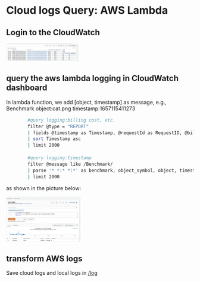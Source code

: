 
# Cloud logs Query: AWS Lambda

## Login to the CloudWatch

<img
  src="https://github.com/hd-zhao/serverless_multicloud/blob/main/asset/aws1.png"
  alt="Alt text"
  title="Enter into CloudWatch"
  style="display: inline-block; margin: 0 auto; max-width: 200px">

## query the aws lambda logging in CloudWatch dashboard

In lambda function, we add [object, timestamp] as message, e.g., Benchmark object:cat.png timestamp:1657115411273
```bash
        #query logging:billing cost, etc.
        filter @type = "REPORT"
        | fields @timestamp as Timestamp, @requestId as RequestID, @billedDuration as BilledDurationInMS, @memorySize/1000000 as MemorySetInMB, @billedDuration/1000*MemorySetInMB/1024 as BilledDurationInGBSeconds
        | sort Timestamp asc
        | limit 2000

        #query logging:timestamp
        filter @message like /Benchmark/
        | parse '* *:* *:*' as benchmark, object_symbol, object, timestamp_symbol,timestamp
        | limit 2000
```
as shown in the picture below:

<img
  src="https://github.com/hd-zhao/serverless_multicloud/blob/main/asset/aws2.png"
  alt="Alt text"
  title="Enter into CloudWatch"
  style="display: inline-block; margin: 0 auto; max-width: 200px">

## transform AWS logs

Save cloud logs and local logs in [/log](https://github.com/hd-zhao/serverless_multicloud/tree/main/logging_query/log)

